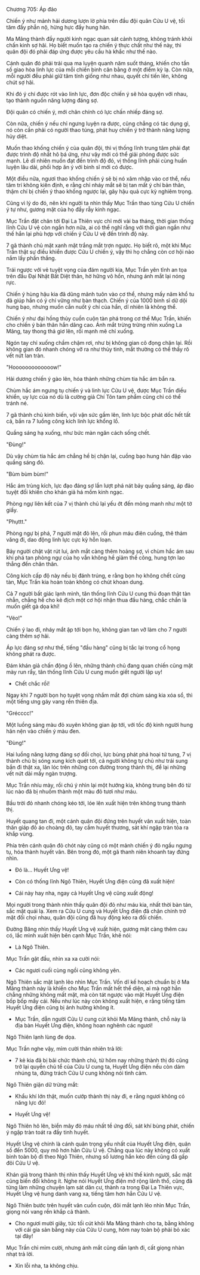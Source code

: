 




Chương 705: Áp đảo


Chiến ý như mảnh hải dương lượn lờ phía trên đầu đội quân Cửu U vệ, tối tăm đầy phẫn nộ, hừng hực đầy hung hãn.

Ma Mãng thành đầy người kinh ngạc quan sát cảnh tượng, không tránh khỏi chấn kinh sợ hãi. Họ biết muốn tạo ra chiến ý thực chất như thế này, thì quân đội đó phải đáp ứng được yêu cầu hà khắc như thế nào.

Cánh quân đó phải trải qua ma luyện quanh năm suốt tháng, khiến cho tần số giao hòa linh lực của mỗi chiến binh cân bằng ở một điểm kỳ lạ. Còn nữa, mỗi người đều phải giữ tâm tính giống như nhau, quyết chí tiến lên, không chút sợ hãi.

Khi đó ý chí được rót vào linh lực, đơn độc chiến ý sẽ hòa quyện với nhau, tạo thành nguồn năng lượng đáng sợ.

Đội quân có chiến ý, mới chân chính có lực chấn nhiếp đáng sợ.

Còn nữa, chiến ý nếu chỉ ngưng luyện ra được, cũng chẳng có tác dụng gì, nó còn cần phải có người thao túng, phát huy chiến ý trở thành năng lượng hủy diệt.

Muốn thao khống chiến ý của quân đội, thì vị thống lĩnh trung tâm phải đạt được trình độ nhất hô bá ứng, như vậy mới có thể giải phóng được sức mạnh. Lẽ dĩ nhiên muốn đạt đến trình độ đó, vị thống lĩnh phải cùng huấn luyện lâu dài, phối hợp ăn ý với binh sĩ mới có được.

Một điều nữa, ngươi thao khống chiến ý sẽ bị nó xâm nhập vào cơ thể, nếu tâm trí không kiên định, e rằng chỉ nháy mắt sẽ bị tan mất ý chí bản thân, thậm chí bị chiến ý thao khống ngược lại, gây hậu quả cực kỳ nghiêm trọng.

Cũng vì lý do đó, nên khi người ta nhìn thấy Mục Trần thao túng Cửu U chiến ý tự như, gương mặt của họ đầy rẫy kinh ngạc.

Mục Trần đặt chân tới Đại La Thiên vực chỉ mới vài ba tháng, thời gian thống lĩnh Cửu U vệ còn ngắn hơn nữa, ai có thể nghĩ rằng với thời gian ngắn như thế hắn lại phù hợp với chiến ý Cửu U vệ đến trình độ này.

7 gã thành chủ mặt xanh mặt trắng mắt trợn ngược. Họ biết rõ, một khi Mục Trần thật sự điều khiển được Cửu U chiến ý, vậy thì họ chẳng còn cơ hội nào nắm lấy phần thắng.

Trái ngược với vẻ tuyệt vọng của đám người kia, Mục Trần yên tĩnh an tọa trên đầu Đại Nhật Bất Diệt thân, hờ hững vô hồn, nhưng ánh mắt lại nóng rực.

Chiến ý hùng hậu kia đã dũng mãnh tuôn vào cơ thể, nhưng mấy năm khổ tu đã giúp hắn có ý chí vững như bàn thạch. Chiến ý của 1000 binh sĩ dữ dội hung bạo, nhưng muốn cắn nuốt ý chí của hắn, dĩ nhiên là không thể.

Chiến ý như đại hồng thủy cuồn cuộn tàn phá trong cơ thể Mục Trần, khiến cho chiến ý bản thân hắn dâng cao. Ánh mắt trừng trừng nhìn xuống La Mãng, tay thong thả giơ lên, rồi mạnh mẽ chỉ xuống.

Ngón tay chỉ xuống chầm chậm rơi, như bị không gian cô đọng chặn lại. Rồi không gian đó nhanh chóng vỡ ra như thủy tinh, mắt thường có thể thấy rõ vết nứt lan tràn.

"Hooooooooooooow!"

Hải dương chiến ý gào lên, hóa thành những chùm tia hắc ám bắn ra.

Chùm hắc ám ngưng tụ chiến ý và linh lực Cửu U vệ, được Mục Trần điều khiển, uy lực của nó dù là cường giả Chí Tôn tam phẩm cũng chỉ có thể tránh né.

7 gã thành chủ kinh biến, vội vận sức gầm lên, linh lực bộc phát dốc hết tất cả, bắn ra 7 luồng công kích linh lực khổng lồ.

Quầng sáng hạ xuống, như bức màn ngăn cách sống chết.

"Đùng!"

Dù vậy chùm tia hắc ám chẳng hề bị chặn lại, cuồng bạo hung hãn đập vào quầng sáng đó.

"Bùm bùm bùm!"

Hắc ám trùng kích, lực đạo đáng sợ lần lượt phá nát bảy quầng sáng, áp đảo tuyệt đối khiến cho khán giả há mồm kinh ngạc.

Phòng ngự liên kết của 7 vị thành chủ lại yếu ớt đến mỏng manh như một tờ giấy.

"Phụttt."

Phòng ngự bị phá, 7 người mặt đỏ lên, rồi phun máu điên cuồng, thê thảm văng đi, dao động linh lực cực kỳ hỗn loạn.

Bảy người chật vật rút lui, ánh mắt càng thêm hoảng sợ, vì chùm hắc ám sau khi phá tan phòng ngự của họ vẫn không hề giảm thế công, hung tợn lao thẳng đến chân thân.

Công kích cấp độ này nếu bị đánh trúng, e rằng bọn họ không chết cũng tàn, Mục Trần kia hoàn toàn không có chút khoan dung.

Cả 7 người bất giác lạnh mình, tân thống lĩnh Cửu U cung thủ đoạn thật tàn nhẫn, chẳng hề cho kẻ địch một cơ hội nhận thua đầu hàng, chắc chắn là muốn giết gà dọa khỉ!

"Véo!"

Chiến ý lao đi, nháy mắt ập tới bọn họ, không gian tan vỡ làm cho 7 người càng thêm sợ hãi.

Áp lực đáng sợ như thế, tiếng "đầu hàng" cũng bị tắc lại trong cổ họng không phát ra được.

Đám khán giả chấn động ồ lên, những thành chủ đang quan chiến cũng mặt mày run rẩy, tân thống lĩnh Cửu U cung muốn giết người lập uy!

- Chết chắc rồi!

Ngay khi 7 người bọn họ tuyệt vọng nhắm mắt đợi chùm sáng kia xóa sổ, thì một tiếng ưng gáy vang rền thiên địa.

"Grécccc!"

Một luồng sáng màu đỏ xuyên không gian ập tới, với tốc độ kinh người hung hãn nện vào chiến ý màu đen.

"Đùng!"

Hai luồng năng lượng đáng sợ đối chọi, lực bùng phát phá hoại tứ tung, 7 vị thành chủ bị sóng xung kích quét tới, cả người không tự chủ như trái sung bắn đi thật xa, lăn lóc trên những con đường trong thành thị, để lại những vết nứt dài mấy ngàn trượng.

Mục Trần nhíu mày, rồi chú ý nhìn lại một hướng kia, không trung bên đó từ lúc nào đã bị nhuốm thành một màu đỏ tươi như máu.

Bầu trời đỏ nhanh chóng kéo tới, lóe lên xuất hiện trên không trung thành thị.

Huyết quang tan đi, một cánh quân đội đứng trên huyết vân xuất hiện, toàn thân giáp đỏ áo choàng đỏ, tay cầm huyết thương, sát khí ngập tràn tỏa ra khắp vùng.

Phía trên cánh quân đỏ chót này cũng có một mảnh chiến ý đỏ ngầu ngưng tụ, hóa thành huyết vân. Bên trong đó, một gã thanh niên khoanh tay đứng nhìn.

- Đó là... Huyết Ưng vệ!

- Còn có thống lĩnh Ngô Thiên, Huyết Ưng điện cũng đã xuất hiện!

- Cái này hay nha, ngay cả Huyết Ưng vệ cũng xuất động!

Mọi người trong thành nhìn thấy quân đội đỏ như máu kia, nhất thời bàn tán, sắc mặt quái lạ. Xem ra Cửu U cung và Huyết Ưng điện đã chân chính trở mặt đối chọi nhau, quân đội cũng đã huy động kéo ra đối chiến.

Đường Băng nhìn thấy Huyết Ưng vệ xuất hiện, gương mặt càng thêm cau có, lắc mình xuất hiện bên cạnh Mục Trần, khẽ nói:

- Là Ngô Thiên.

Mục Trần gật đầu, nhìn xa xa cười nói:

- Các ngươi cuối cùng ngồi cũng không yên.

Ngô Thiên sắc mặt lạnh lẽo nhìn Mục Trần. Vốn dĩ kế hoạch chuẩn bị ở Ma Mãng thành này là khiến cho Mục Trần mất hết thể diện, ai mà ngờ hắn chẳng những không mất mặt, mà còn tát ngược vào mặt Huyết Ưng điện bốp bốp mấy cái. Nếu như lúc này còn không xuất hiện, e rằng tiếng tăm Huyết Ưng điện cũng bị ảnh hưởng không ít.

- Mục Trần, dẫn người Cửu U cung cút khỏi Ma Mãng thành, chỗ này là địa bàn Huyết Ưng điện, không hoan nghênh các ngươi!

Ngô Thiên lạnh lùng đe dọa.

Mục Trần nghe vậy, mỉm cười thản nhiên trả lời:

- 7 kẻ kia đã bị bãi chức thành chủ, từ hôm nay những thành thị đó cũng trở lại quyền chủ tể của Cửu U cung ta, Huyết Ưng điện nếu còn dám nhúng ta, đừng trách Cửu U cung không nói tình cảm.

Ngô Thiên giận dữ trừng mắt:

- Khẩu khí lớn thật, muốn cướp thành thị này đi, e rằng ngươi không có năng lực đó!

- Huyết Ưng vệ!

Ngô Thiên hô lên, biển mây đỏ máu nhất tề ứng đối, sát khí bùng phát, chiến ý ngập tràn toát ra đầy tinh huyết.

Huyết Ưng vệ chính là cánh quân trọng yếu nhất của Huyết Ưng điện, quân số đến 5000, quy mô hơn hẳn Cửu U vệ. Chẳng qua lúc này không có xuất binh toàn bộ đi theo Ngô Thiên, nhưng số lương hắn kéo đến cũng đã gấp đôi Cửu U vệ.

Khán giả trong thành thị nhìn thấy Huyết Ưng vệ khí thế kinh người, sắc mặt cũng biến đổi không ít. Nghe nói Huyết Ưng điện mở rộng lãnh thổ, cũng đã từng làm những chuyện lạm sát dân cư, thành ra trong Đại La Thiên vực, Huyết Ưng vệ hung danh vang xa, tiếng tăm hơn hẳn Cửu U vệ.

Ngô Thiên bước trên huyết vân cuồn cuộn, đôi mắt lạnh lẽo nhìn Mục Trần, giọng nói vang rền khắp cả thành.

- Cho ngươi mười giây, tức tối cút khỏi Ma Mãng thành cho ta, bằng không với cái gia sản bằng này của Cửu U cung, hôm nay toàn bộ phải bỏ xác tại đây!

Mục Trần chỉ mỉm cười, nhưng ánh mắt cũng dần lạnh đi, cất giọng nhàn nhạt trả lời.

- Xin lỗi nha, ta không chịu.




